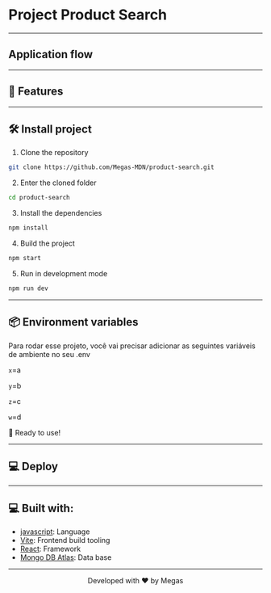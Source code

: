 # Project Product Search

<hr>

## Application flow

<hr>

## 🧐 Features

<hr>

## 🛠️ Install project

1. Clone the repository

```bash
git clone https://github.com/Megas-MDN/product-search.git
```

2. Enter the cloned folder

```bash
cd product-search
```

3. Install the dependencies

```bash
npm install
```

4. Build the project

```bash
npm start
```

5. Run in development mode

```bash
npm run dev
```

<hr>

## 📦 Environment variables

Para rodar esse projeto, você vai precisar adicionar as seguintes variáveis de ambiente no seu .env

`x`=a

`y`=b

`z`=c

`w`=d

🌟 Ready to use!

<hr>

## 💻 Deploy

<hr>

## 💻 Built with:

- [javascript](https://www.w3schools.com/js/js_es6.asp): Language
- [Vite](https://vitejs.dev/): Frontend build tooling
- [React](https://expressjs.com/pt-br/): Framework
- [Mongo DB Atlas](https://www.mongodb.com/atlas/database): Data base

<hr>
<p align="center">
Developed with ❤️ by Megas
</p>
